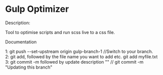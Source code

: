 # Gulp Optimizer

Description:

Tool to optimise scripts and run scss live to a css file.

Documentation

1: git push --set-upstream origin gulp-branch-1 //Switch to your branch.<br>
2: git add, followed by the file name you want to add etc. git add myfile.txt<br>
3: git commit -m followed by update description "" // git commit -m "Updating this branch"<br>
